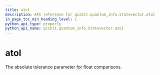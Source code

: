 ```yaml
---
title: atol
description: API reference for qiskit.quantum_info.Statevector.atol
in_page_toc_min_heading_level: 1
python_api_type: property
python_api_name: qiskit.quantum_info.Statevector.atol
---
```


# atol

The absolute tolerance parameter for float comparisons.


